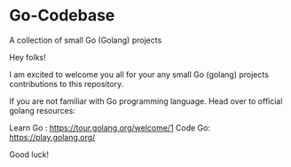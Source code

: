 # Go-Codebase
A collection of small Go (Golang) projects

Hey folks!

I am excited to welcome you all for your any small Go (golang) projects contributions to this repository.

If you are not familiar with Go programming language. Head over to official golang resources:

Learn Go : https://tour.golang.org/welcome/1
Code Go: https://play.golang.org/

Good luck!
